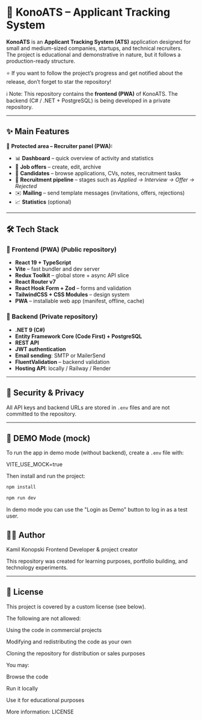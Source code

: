 # 🧠 KonoATS – Applicant Tracking System

**KonoATS** is an **Applicant Tracking System (ATS)** application designed for small and medium-sized companies, startups, and technical recruiters.  
The project is educational and demonstrative in nature, but it follows a production-ready structure.

⭐ If you want to follow the project’s progress and get notified about the release, don’t forget to star the repository!

ℹ️ Note: This repository contains the **frontend (PWA)** of KonoATS. The backend (C# / .NET + PostgreSQL) is being developed in a private repository.

---

## ✨ Main Features

🔐 **Protected area – Recruiter panel (PWA):**

- 📊 **Dashboard** – quick overview of activity and statistics  
- 📌 **Job offers** – create, edit, archive  
- 👤 **Candidates** – browse applications, CVs, notes, recruitment tasks  
- 🔄 **Recruitment pipeline** – stages such as _Applied → Interview → Offer → Rejected_  
- ✉️ **Mailing** – send template messages (invitations, offers, rejections)  
- 📈 **Statistics** (optional)  

---

## 🛠️ Tech Stack

### 🎯 Frontend (PWA) (Public repository)

- **React 19 + TypeScript**  
- **Vite** – fast bundler and dev server  
- **Redux Toolkit** – global store + async API slice  
- **React Router v7**  
- **React Hook Form + Zod** – forms and validation  
- **TailwindCSS + CSS Modules** – design system  
- **PWA** – installable web app (manifest, offline, cache)  

### 🧩 Backend (Private repository)

- **.NET 9 (C#)**  
- **Entity Framework Core (Code First) + PostgreSQL**  
- **REST API**  
- **JWT authentication**  
- **Email sending**: SMTP or MailerSend  
- **FluentValidation** – backend validation  
- **Hosting API**: locally / Railway / Render  

---

## 🔐 Security & Privacy

All API keys and backend URLs are stored in `.env` files and are not committed to the repository.  

---

## 🧳 DEMO Mode (mock)

To run the app in demo mode (without backend), create a `.env` file with:


VITE_USE_MOCK=true

Then install and run the project:
```bash
npm install

npm run dev

```

In demo mode you can use the "Login as Demo" button to log in as a test user.

## 👨‍💻 Author

Kamil Konopski
Frontend Developer & project creator

This repository was created for learning purposes, portfolio building, and technology experiments.

---

## 📜 License

This project is covered by a custom license (see below).

The following are not allowed:

Using the code in commercial projects

Modifying and redistributing the code as your own

Cloning the repository for distribution or sales purposes

You may:

Browse the code

Run it locally

Use it for educational purposes

More information: LICENSE
